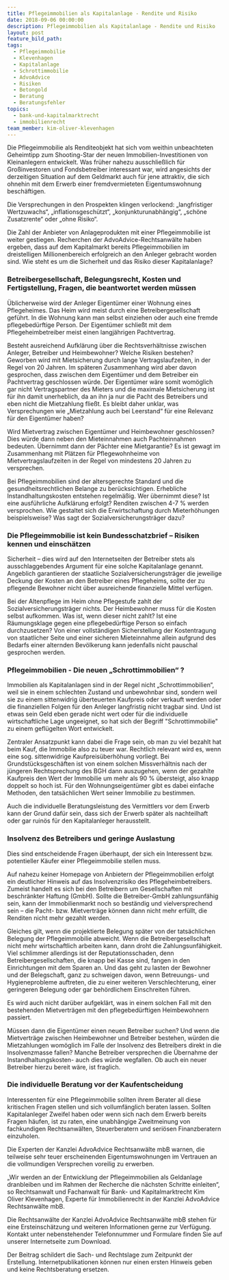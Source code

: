 ```yaml
---
title: Pflegeimmobilien als Kapitalanlage - Rendite und Risiko
date: 2018-09-06 00:00:00
description: Pflegeimmobilien als Kapitalanlage - Rendite und Risiko
layout: post
feature_bild_path:
tags:
  - Pflegeimmobilie
  - Klevenhagen
  - Kapitalanlage
  - Schrottimmobilie
  - AdvoAdvice
  - Risiken
  - Betongold
  - Beratung
  - Beratungsfehler
topics:
  - bank-und-kapitalmarktrecht
  - immobilienrecht
team_member: kim-oliver-klevenhagen
---
```


Die Pflegeimmobilie als Renditeobjekt hat sich vom weithin unbeachteten Geheimtipp zum Shooting-Star der neuen Immobilien-Investitionen von Kleinanlegern entwickelt. Was früher nahezu ausschließlich für Großinvestoren und Fondsbetreiber interessant war, wird angesichts der derzeitigen Situation auf dem Geldmarkt auch für jene attraktiv, die sich ohnehin mit dem Erwerb einer fremdvermieteten Eigentumswohnung beschäftigen. 

Die Versprechungen in den Prospekten klingen verlockend: „langfristiger Wertzuwachs“, „inflationsgeschützt“, „konjunkturunabhängig“, „schöne Zusatzrente“ oder „ohne Risiko“. 

Die Zahl der Anbieter von Anlageprodukten mit einer Pflegeimmobilie ist weiter gestiegen. Recherchen der AdvoAdvice-Rechtsanwälte haben ergeben, dass auf dem Kapitalmarkt bereits Pflegeimmobilien im dreistelligen Millionenbereich erfolgreich an den Anleger gebracht worden sind. Wie steht es um die Sicherheit und das Risiko dieser Kapitalanlage?

### Betreibergesellschaft, Belegungsrecht, Kosten und Fertigstellung, Fragen, die beantwortet werden müssen

Üblicherweise wird der Anleger Eigentümer einer Wohnung eines Pflegeheimes. Das Heim wird meist durch eine Betreibergesellschaft geführt. In die Wohnung kann man selbst einziehen oder auch eine fremde pflegebedürftige Person. Der Eigentümer schließt mit dem Pflegeheimbetreiber meist einen langjährigen Pachtvertrag.

Besteht ausreichend Aufklärung über die Rechtsverhältnisse zwischen Anleger, Betreiber und Heimbewohner? Welche Risiken bestehen? Geworben wird mit Mietsicherung durch lange Vertragslaufzeiten, in der Regel von 20 Jahren. Im späteren Zusammenhang wird aber davon gesprochen, dass zwischen dem Eigentümer und dem Betreiber ein Pachtvertrag geschlossen würde. Der Eigentümer wäre somit womöglich gar nicht Vertragspartner des Mieters und die maximale Mietsicherung ist für ihn damit unerheblich, da an ihn ja nur die Pacht des Betreibers und eben nicht die Mietzahlung fließt. Es bleibt daher unklar, was Versprechungen wie „Mietzahlung auch bei Leerstand“ für eine Relevanz für den Eigentümer haben?

Wird Mietvertrag zwischen Eigentümer und Heimbewohner geschlossen? Dies würde dann neben den Mieteinnahmen auch Pachteinnahmen bedeuten. Übernimmt dann der Pächter eine Mietgarantie? Es ist gewagt im Zusammenhang mit Plätzen für Pflegewohnheime von Mietvertragslaufzeiten in der Regel von mindestens 20 Jahren zu versprechen.

Bei Pflegeimmobilien sind der altersgerechte Standard und die gesundheitsrechtlichen Belange zu berücksichtigen. Erhebliche Instandhaltungskosten entstehen regelmäßig. Wer übernimmt diese? Ist eine ausführliche Aufklärung erfolgt? Renditen zwischen 4-7 % werden versprochen. Wie gestaltet sich die Erwirtschaftung durch Mieterhöhungen beispielsweise? Was sagt der Sozialversicherungsträger dazu?

### Die Pflegeimmobilie ist kein Bundesschatzbrief – Risiken kennen und einschätzen

Sicherheit – dies wird auf den Internetseiten der Betreiber stets als ausschlaggebendes Argument für eine solche Kapitalanlage genannt. Angeblich garantieren der staatliche Sozialversicherungsträger die jeweilige Deckung der Kosten an den Betreiber eines Pflegeheims, sollte der zu pflegende Bewohner nicht über ausreichende finanzielle Mittel verfügen.

Bei der Altenpflege im Heim ohne Pflegestufe zahlt der Sozialversicherungsträger nichts. Der Heimbewohner muss für die Kosten selbst aufkommen. Was ist, wenn dieser nicht zahlt? Ist eine Räumungsklage gegen eine pflegebedürftige Person so einfach durchzusetzen? Von einer vollständigen Sicherstellung der Kostentragung von staatlicher Seite und einer sicheren Mieteinnahme allein aufgrund des Bedarfs einer alternden Bevölkerung kann jedenfalls nicht pauschal gesprochen werden.

### Pflegeimmobilien - Die neuen „Schrottimmobilien“ ?

Immobilien als Kapitalanlagen sind in der Regel nicht „Schrottimmobilien“, weil sie in einem schlechten Zustand und unbewohnbar sind, sondern weil sie zu einem sittenwidrig überteuerten Kaufpreis oder verkauft werden oder die finanziellen Folgen für den Anleger langfristig nicht tragbar sind. Und ist etwas sein Geld eben gerade nicht wert oder für die individuelle wirtschaftliche Lage ungeeignet, so hat sich der Begriff "Schrottimmobilie" zu einem geflügelten Wort entwickelt.

Zentraler Ansatzpunkt kann dabei die Frage sein, ob man zu viel bezahlt hat beim Kauf, die Immobilie also zu teuer war. Rechtlich relevant wird es, wenn eine sog. sittenwidrige Kaufpreisüberhöhung vorliegt. Bei Grundstücksgeschäften ist von einem solchen Missverhältnis nach der jüngeren Rechtsprechung des BGH dann auszugehen, wenn der gezahlte Kaufpreis den Wert der Immobilie um mehr als 90 % übersteigt, also knapp doppelt so hoch ist. Für den Wohnungseigentümer gibt es dabei einfache Methoden, den tatsächlichen Wert seiner Immobilie zu bestimmen.

Auch die individuelle Beratungsleistung des Vermittlers vor dem Erwerb kann der Grund dafür sein, dass sich der Erwerb später als nachteilhaft oder gar ruinös für den Kapitalanleger herausstellt.  

### Insolvenz des Betreibers und geringe Auslastung

Dies sind entscheidende Fragen überhaupt, der sich ein Interessent bzw. potentieller Käufer einer Pflegeimmobilie stellen muss.

Auf nahezu keiner Homepage von Anbietern der Pflegeimmobilien erfolgt ein deutlicher Hinweis auf das Insolvenzrisiko des Pflegeheimbetreibers. Zumeist handelt es sich bei den Betreibern um Gesellschaften mit beschränkter Haftung (GmbH). Sollte die Betreiber-GmbH zahlungsunfähig sein, kann der Immobilienmarkt noch so beständig und vielversprechend sein – die Pacht- bzw. Mietverträge können dann nicht mehr erfüllt, die Renditen nicht mehr gezahlt werden.

Gleiches gilt, wenn die projektierte Belegung später von der tatsächlichen Belegung der Pflegeimmobilie abweicht. Wenn die Betreibergesellschaft nicht mehr wirtschaftlich arbeiten kann, dann droht die Zahlungsunfähigkeit. Viel schlimmer allerdings ist der Reputationsschaden, denn Betreibergesellschaften, die knapp bei Kasse sind, fangen in den Einrichtungen mit dem Sparen an. Und das geht zu lasten der Bewohner und der Belegschaft, ganz zu schweigen davon, wenn Betreuungs- und Hygieneprobleme auftreten, die zu einer weiteren Verschlechterung, einer geringeren Belegung oder gar behördlichem Einschreiten führen.

Es wird auch nicht darüber aufgeklärt, was in einem solchen Fall mit den bestehenden Mietverträgen mit den pflegebedürftigen Heimbewohnern passiert.

Müssen dann die Eigentümer einen neuen Betreiber suchen? Und wenn die Mietverträge zwischen Heimbewohner und Betreiber bestehen, würden die Mietzahlungen womöglich im Falle der Insolvenz des Betreibers direkt in die Insolvenzmasse fallen? Manche Betreiber versprechen die Übernahme der Instandhaltungskosten- auch dies würde wegfallen. Ob auch ein neuer Betreiber hierzu bereit wäre, ist fraglich.

### Die individuelle Beratung vor der Kaufentscheidung

Interessenten für eine Pflegeimmobilie sollten ihrem Berater all diese kritischen Fragen stellen und sich vollumfänglich beraten lassen. Sollten Kapitalanleger Zweifel haben oder wenn sich nach dem Erwerb bereits Fragen häufen, ist zu raten, eine unabhängige Zweitmeinung von fachkundigen Rechtsanwälten, Steuerberatern und seriösen Finanzberatern einzuholen.

Die Experten der Kanzlei AdvoAdvice Rechtsanwälte mbB warnen, die teilweise sehr teuer erscheinenden Eigentumswohnungen im Vertrauen an die vollmundigen Versprechen voreilig zu erwerben.

„Wir werden an der Entwicklung der Pflegeimmobilien als Geldanlage dranbleiben und im Rahmen der Recherche die nächsten Schritte einleiten“, so Rechtsanwalt und Fachanwalt für Bank- und Kapitalmarktrecht Kim Oliver Klevenhagen, Experte für Immobilienrecht in der Kanzlei AdvoAdvice Rechtsanwälte mbB.

Die Rechtsanwälte der Kanzlei AdvoAdvice Rechtsanwälte mbB stehen für eine Ersteinschätzung und weiteren Informationen gerne zur Verfügung. Kontakt unter nebenstehender Telefonnummer und Formulare finden Sie auf unserer Internetseite zum Download.

Der Beitrag schildert die Sach- und Rechtslage zum Zeitpunkt der Erstellung. Internetpublikationen können nur einen ersten Hinweis geben und keine Rechtsberatung ersetzen.